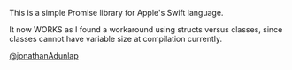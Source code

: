 This is a simple Promise library for Apple's Swift language.

It now WORKS as I found a workaround using structs versus classes, since classes cannot have variable size at compilation currently.

[@jonathanAdunlap](http://twitter.com/jonathanAdunlap)

